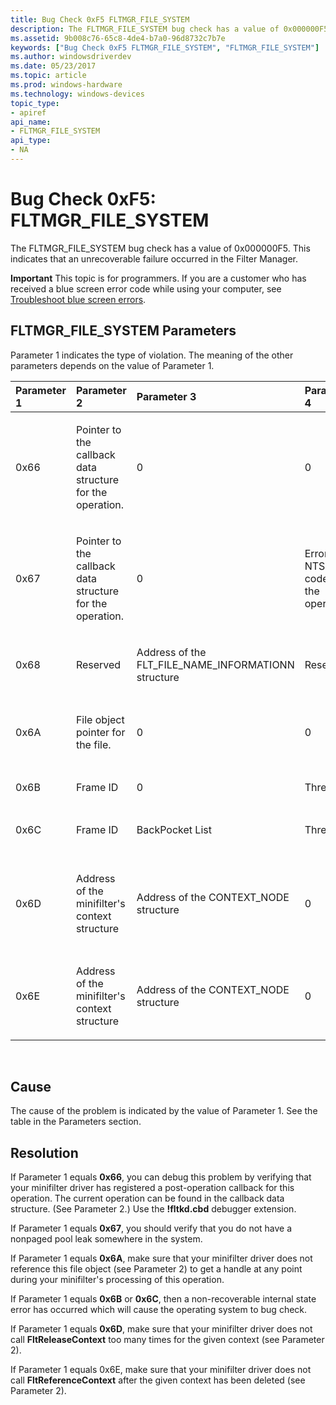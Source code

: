 ```yaml
---
title: Bug Check 0xF5 FLTMGR_FILE_SYSTEM
description: The FLTMGR_FILE_SYSTEM bug check has a value of 0x000000F5. This indicates that an unrecoverable failure occurred in the Filter Manager.
ms.assetid: 9b008c76-65c8-4de4-b7a0-96d8732c7b7e
keywords: ["Bug Check 0xF5 FLTMGR_FILE_SYSTEM", "FLTMGR_FILE_SYSTEM"]
ms.author: windowsdriverdev
ms.date: 05/23/2017
ms.topic: article
ms.prod: windows-hardware
ms.technology: windows-devices
topic_type:
- apiref
api_name:
- FLTMGR_FILE_SYSTEM
api_type:
- NA
---
```


# Bug Check 0xF5: FLTMGR\_FILE\_SYSTEM


The FLTMGR\_FILE\_SYSTEM bug check has a value of 0x000000F5. This indicates that an unrecoverable failure occurred in the Filter Manager.

**Important** This topic is for programmers. If you are a customer who has received a blue screen error code while using your computer, see [Troubleshoot blue screen errors](http://windows.microsoft.com/windows-10/troubleshoot-blue-screen-errors).

## FLTMGR\_FILE\_SYSTEM Parameters


Parameter 1 indicates the type of violation. The meaning of the other parameters depends on the value of Parameter 1.

<table>
<colgroup>
<col width="20%" />
<col width="20%" />
<col width="20%" />
<col width="20%" />
<col width="20%" />
</colgroup>
<thead>
<tr class="header">
<th align="left">Parameter 1</th>
<th align="left">Parameter 2</th>
<th align="left">Parameter 3</th>
<th align="left">Parameter 4</th>
<th align="left">Cause of error</th>
</tr>
</thead>
<tbody>
<tr class="odd">
<td align="left"><p>0x66</p></td>
<td align="left"><p>Pointer to the callback data structure for the operation.</p></td>
<td align="left"><p>0</p></td>
<td align="left"><p>0</p></td>
<td align="left"><p>The minifilter returned FLT_PREOP_SUCCESS_WITH_CALLBACK or FLT_PREOP_SYNCHRONIZE from a preoperation callback, but did not register a corresponding postoperation callback.</p></td>
</tr>
<tr class="even">
<td align="left"><p>0x67</p></td>
<td align="left"><p>Pointer to the callback data structure for the operation.</p></td>
<td align="left"><p>0</p></td>
<td align="left"><p>Error NTSTATUS code for the operation</p></td>
<td align="left"><p>An internal object ran out of space, and the system is unable to allocate new space.</p></td>
</tr>
<tr class="odd">
<td align="left"><p>0x68</p></td>
<td align="left"><p>Reserved</p></td>
<td align="left"><p>Address of the FLT_FILE_NAME_INFORMATIONN structure</p></td>
<td align="left"><p>Reserved</p></td>
<td align="left"><p>A FLT_FILE_NAME_INFORMATION structure was dereferenced too many times.</p></td>
</tr>
<tr class="even">
<td align="left"><p>0x6A</p></td>
<td align="left"><p>File object pointer for the file.</p></td>
<td align="left"><p>0</p></td>
<td align="left"><p>0</p></td>
<td align="left"><p>The file-open or file-create request could not be canceled, because one or more handles have been created for the file.</p></td>
</tr>
<tr class="odd">
<td align="left"><p>0x6B</p></td>
<td align="left"><p>Frame ID</p></td>
<td align="left"><p>0</p></td>
<td align="left"><p>Thread</p></td>
<td align="left"><p>Invalid BACKPOCKET IRPCTRL state.</p></td>
</tr>
<tr class="even">
<td align="left"><p>0x6C</p></td>
<td align="left"><p>Frame ID</p></td>
<td align="left"><p>BackPocket List</p></td>
<td align="left"><p>Thread</p></td>
<td align="left"><p>Too many nested PageFaults for BACKPOCKETED IRPCTR.</p></td>
</tr>
<tr class="odd">
<td align="left"><p>0x6D</p></td>
<td align="left"><p>Address of the minifilter's context structure</p></td>
<td align="left"><p>Address of the CONTEXT_NODE structure</p></td>
<td align="left"><p>0</p></td>
<td align="left"><p>The context structure was dereferenced too many times. This means that the reference count on the Filter Manager's CONTEXT_NODE structure went to zero while it was still attached to its associated object.</p></td>
</tr>
<tr class="even">
<td align="left"><p>0x6E</p></td>
<td align="left"><p>Address of the minifilter's context structure</p></td>
<td align="left"><p>Address of the CONTEXT_NODE structure</p></td>
<td align="left"><p>0</p></td>
<td align="left"><p>The context structure was referenced after being freed.</p></td>
</tr>
</tbody>
</table>

 

Cause
-----

The cause of the problem is indicated by the value of Parameter 1. See the table in the Parameters section.

Resolution
----------

If Parameter 1 equals **0x66**, you can debug this problem by verifying that your minifilter driver has registered a post-operation callback for this operation. The current operation can be found in the callback data structure. (See Parameter 2.) Use the **!fltkd.cbd** debugger extension.

If Parameter 1 equals **0x67**, you should verify that you do not have a nonpaged pool leak somewhere in the system.

If Parameter 1 equals **0x6A**, make sure that your minifilter driver does not reference this file object (see Parameter 2) to get a handle at any point during your minifilter's processing of this operation.

If Parameter 1 equals **0x6B** or **0x6C**, then a non-recoverable internal state error has occurred which will cause the operating system to bug check.

If Parameter 1 equals **0x6D**, make sure that your minifilter driver does not call **FltReleaseContext** too many times for the given context (see Parameter 2).

If Parameter 1 equals 0x6E, make sure that your minifilter driver does not call **FltReferenceContext** after the given context has been deleted (see Parameter 2).

 

 




